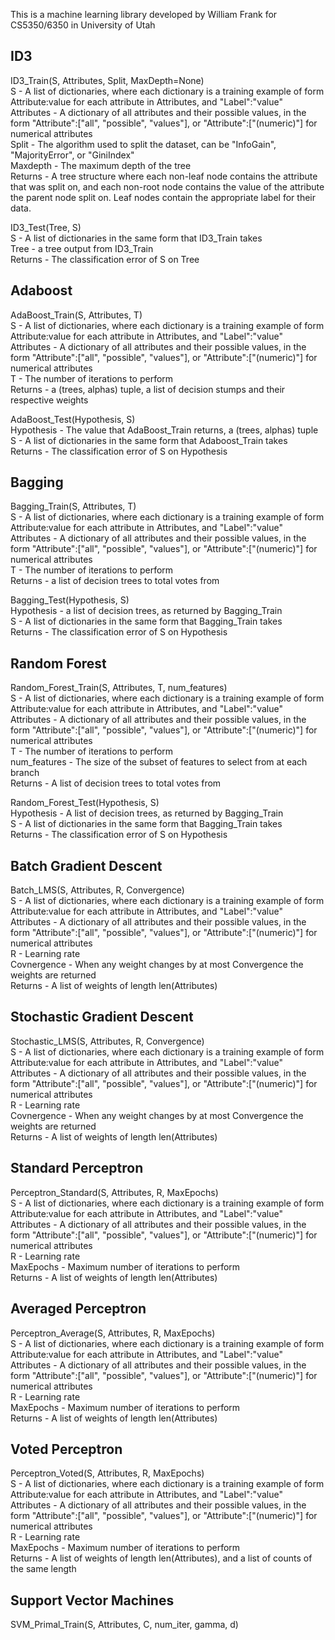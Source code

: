 This is a machine learning library developed by William Frank for CS5350/6350 in University of Utah

## ID3
ID3_Train(S, Attributes, Split, MaxDepth=None)  
S - A list of dictionaries, where each dictionary is a training example of form Attribute:value for each attribute in Attributes, and "Label":"value"  
Attributes - A dictionary of all attributes and their possible values, in the form "Attribute":["all", "possible", "values"], or "Attribute":["(numeric)"] for numerical attributes  
Split - The algorithm used to split the dataset, can be "InfoGain", "MajorityError", or "GiniIndex"  
Maxdepth - The maximum depth of the tree  
Returns - A tree structure where each non-leaf node contains the attribute that was split on, and each non-root node contains the value of the attribute the parent node split on. Leaf nodes contain the appropriate label for their data.  
  
ID3_Test(Tree, S)   
S - A list of dictionaries in the same form that ID3_Train takes  
Tree - a tree output from ID3_Train  
Returns - The classification error of S on Tree  


## Adaboost  
AdaBoost_Train(S, Attributes, T)  
S - A list of dictionaries, where each dictionary is a training example of form Attribute:value for each attribute in Attributes, and "Label":"value"  
Attributes - A dictionary of all attributes and their possible values, in the form "Attribute":["all", "possible", "values"], or "Attribute":["(numeric)"] for numerical attributes  
T - The number of iterations to perform  
Returns - a (trees, alphas) tuple, a list of decision stumps and their respective weights  
 
AdaBoost_Test(Hypothesis, S)  
Hypothesis - The value that AdaBoost_Train returns, a (trees, alphas) tuple  
S - A list of dictionaries in the same form that Adaboost_Train takes  
Returns - The classification error of S on Hypothesis  


## Bagging  
Bagging_Train(S, Attributes, T)  
S - A list of dictionaries, where each dictionary is a training example of form Attribute:value for each attribute in Attributes, and "Label":"value"  
Attributes - A dictionary of all attributes and their possible values, in the form "Attribute":["all", "possible", "values"], or "Attribute":["(numeric)"] for numerical attributes  
T - The number of iterations to perform  
Returns - a list of decision trees to total votes from  

Bagging_Test(Hypothesis, S)  
Hypothesis - a list of decision trees, as returned by Bagging_Train  
S - A list of dictionaries in the same form that Bagging_Train takes  
Returns - The classification error of S on Hypothesis  


## Random Forest  
Random_Forest_Train(S, Attributes, T, num_features)  
S - A list of dictionaries, where each dictionary is a training example of form Attribute:value for each attribute in Attributes, and "Label":"value"  
Attributes - A dictionary of all attributes and their possible values, in the form "Attribute":["all", "possible", "values"], or "Attribute":["(numeric)"] for numerical attributes  
T - The number of iterations to perform  
num_features - The size of the subset of features to select from at each branch  
Returns - A list of decision trees to total votes from  
 
Random_Forest_Test(Hypothesis, S)   
Hypothesis - A list of decision trees, as returned by Bagging_Train  
S - A list of dictionaries in the same form that Bagging_Train takes  
Returns - The classification error of S on Hypothesis  


## Batch Gradient Descent  
Batch_LMS(S, Attributes, R, Convergence)  
S - A list of dictionaries, where each dictionary is a training example of form Attribute:value for each attribute in Attributes, and "Label":"value"  
Attributes - A dictionary of all attributes and their possible values, in the form "Attribute":["all", "possible", "values"], or "Attribute":["(numeric)"] for numerical attributes  
R - Learning rate  
Covnergence - When any weight changes by at most Convergence the weights are returned  
Returns - A list of weights of length len(Attributes)  

 
## Stochastic Gradient Descent  
Stochastic_LMS(S, Attributes, R, Convergence)  
S - A list of dictionaries, where each dictionary is a training example of form Attribute:value for each attribute in Attributes, and "Label":"value"  
Attributes - A dictionary of all attributes and their possible values, in the form "Attribute":["all", "possible", "values"], or "Attribute":["(numeric)"] for numerical attributes  
R - Learning rate  
Covnergence - When any weight changes by at most Convergence the weights are returned  
Returns - A list of weights of length len(Attributes)  


## Standard Perceptron  
Perceptron_Standard(S, Attributes, R, MaxEpochs)  
S - A list of dictionaries, where each dictionary is a training example of form Attribute:value for each attribute in Attributes, and "Label":"value"  
Attributes - A dictionary of all attributes and their possible values, in the form "Attribute":["all", "possible", "values"], or "Attribute":["(numeric)"] for numerical attributes  
R - Learning rate  
MaxEpochs - Maximum number of iterations to perform  
Returns - A list of weights of length len(Attributes)  


## Averaged Perceptron
Perceptron_Average(S, Attributes, R, MaxEpochs)  
S - A list of dictionaries, where each dictionary is a training example of form Attribute:value for each attribute in Attributes, and "Label":"value"  
Attributes - A dictionary of all attributes and their possible values, in the form "Attribute":["all", "possible", "values"], or "Attribute":["(numeric)"] for numerical attributes  
R - Learning rate  
MaxEpochs - Maximum number of iterations to perform  
Returns - A list of weights of length len(Attributes)  


## Voted Perceptron  
Perceptron_Voted(S, Attributes, R, MaxEpochs)  
S - A list of dictionaries, where each dictionary is a training example of form Attribute:value for each attribute in Attributes, and "Label":"value"  
Attributes - A dictionary of all attributes and their possible values, in the form "Attribute":["all", "possible", "values"], or "Attribute":["(numeric)"] for numerical attributes  
R - Learning rate  
MaxEpochs - Maximum number of iterations to perform  
Returns - A list of weights of length len(Attributes), and a list of counts of the same length  


## Support Vector Machines  
SVM_Primal_Train(S, Attributes, C, num_iter, gamma, d)  
